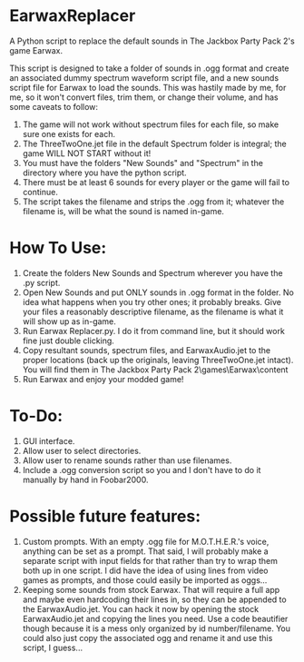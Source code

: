 # EarwaxReplacer
A Python script to replace the default sounds in The Jackbox Party Pack 2's game Earwax.

This script is designed to take a folder of sounds in .ogg format and create an associated dummy spectrum waveform script file, and a new sounds script file for Earwax to load the sounds.
This was hastily made by me, for me, so it won't convert files, trim them, or change their volume, and has some caveats to follow:
1. The game will not work without spectrum files for each file, so make sure one exists for each.
2. The ThreeTwoOne.jet file in the default Spectrum folder is integral; the game WILL NOT START without it!
3. You must have the folders "New Sounds" and  "Spectrum" in the directory where you have the python script.
4. There must be at least 6 sounds for every player or the game will fail to continue.
5. The script takes the filename and strips the .ogg from it; whatever the filename is, will be what the sound is named in-game.

# How To Use:
1. Create the folders New Sounds and Spectrum wherever you have the .py script.
2. Open New Sounds and put ONLY sounds in .ogg format in the folder.  No idea what happens when you try other ones; it probably breaks.  Give your files a reasonably descriptive filename, as the filename is what it will show up as in-game.
3. Run Earwax Replacer.py.  I do it from command line, but it should work fine just double clicking.
4. Copy resultant sounds, spectrum files, and EarwaxAudio.jet to the proper locations (back up the originals, leaving ThreeTwoOne.jet intact).  You will find them in The Jackbox Party Pack 2\games\Earwax\content
5. Run Earwax and enjoy your modded game!

# To-Do:
1. GUI interface.
2. Allow user to select directories.
3. Allow user to rename sounds rather than use filenames.
4. Include a .ogg conversion script so you and I don't have to do it manually by hand in Foobar2000.

# Possible future features:
1. Custom prompts.  With an empty .ogg file for M.O.T.H.E.R.'s voice, anything can be set as a prompt.  That said, I will probably make a separate script with input fields for that rather than try to wrap them both up in one script.  I did have the idea of using lines from video games as prompts, and those could easily be imported as oggs...
2. Keeping some sounds from stock Earwax.  That will require a full app and maybe even hardcoding their lines in, so they can be appended to the EarwaxAudio.jet.  You can hack it now by opening the stock EarwaxAudio.jet and copying the lines you need.  Use a code beautifier though because it is a mess only organized by id number/filename.  You could also just copy the associated ogg and rename it and use this script, I guess...
